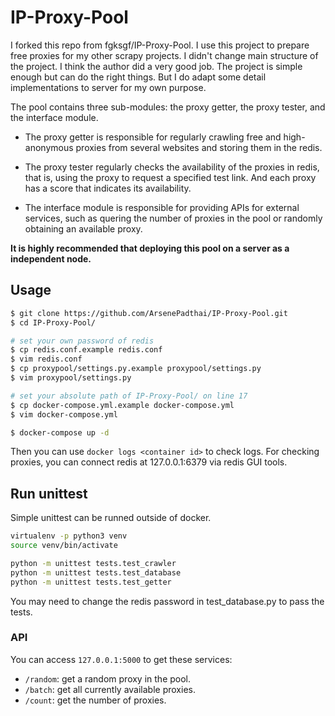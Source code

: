 # IP-Proxy-Pool

I forked this repo from fgksgf/IP-Proxy-Pool. I use this project to prepare free proxies for my other scrapy projects. I didn't change main structure of the project. I think the author did a very good job. The project is simple enough but can do the right things. But I do adapt some detail implementations to server for my own purpose. 

The pool contains three sub-modules: the proxy getter, the proxy tester, and the interface module.

+ The proxy getter is responsible for regularly crawling free and high-anonymous proxies from several websites and storing them in the redis. 

+ The proxy tester regularly checks the availability of the proxies in redis, that is, using the proxy to request a specified test link. And each proxy has a score that indicates its availability.

+ The interface module is responsible for providing APIs for external services, such as quering the number of proxies in the pool or randomly obtaining an available proxy.

**It is highly recommended that deploying this pool on a server as a independent node.**

## Usage

```bash
$ git clone https://github.com/ArsenePadthai/IP-Proxy-Pool.git
$ cd IP-Proxy-Pool/

# set your own password of redis
$ cp redis.conf.example redis.conf
$ vim redis.conf
$ cp proxypool/settings.py.example proxypool/settings.py
$ vim proxypool/settings.py

# set your absolute path of IP-Proxy-Pool/ on line 17
$ cp docker-compose.yml.example docker-compose.yml
$ vim docker-compose.yml

$ docker-compose up -d
```

Then you can use `docker logs <container id>` to check logs. For checking proxies, you can connect redis at 127.0.0.1:6379 via redis GUI tools.

## Run unittest

Simple unittest can be runned outside of docker.
```bash
virtualenv -p python3 venv
source venv/bin/activate
```

```bash
python -m unittest tests.test_crawler
python -m unittest tests.test_database
python -m unittest tests.test_getter
```

You may need to change the redis password in test_database.py to pass the tests.

### API

You can access `127.0.0.1:5000` to get these services:

+   `/random`: get a random proxy in the pool.
+   `/batch`: get all currently available proxies.
+   `/count`: get the number of proxies.